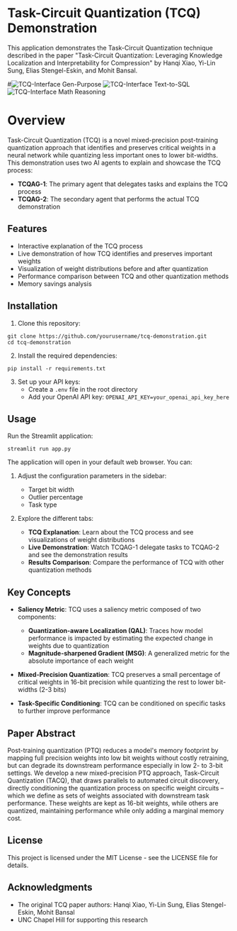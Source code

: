 # Task-Circuit Quantization (TCQ) Demonstration

This application demonstrates the Task-Circuit Quantization technique described in the paper "Task-Circuit Quantization: Leveraging Knowledge Localization and Interpretability for Compression" by Hanqi Xiao, Yi-Lin Sung, Elias Stengel-Eskin, and Mohit Bansal.

#![TCQ-Interface Gen-Purpose](https://github.com/user-attachments/assets/1f87b39d-4dce-4022-a9a5-578aed4cf870)
![TCQ-Interface Text-to-SQL](https://github.com/user-attachments/assets/cbbdcb5e-217c-453d-ba79-f45e73a213c7)
![TCQ-Interface Math Reasoning](https://github.com/user-attachments/assets/59211a6c-1e39-440e-a67f-3619d4949c70)

# Overview

Task-Circuit Quantization (TCQ) is a novel mixed-precision post-training quantization approach that identifies and preserves critical weights in a neural network while quantizing less important ones to lower bit-widths. This demonstration uses two AI agents to explain and showcase the TCQ process:

- **TCQAG-1**: The primary agent that delegates tasks and explains the TCQ process
- **TCQAG-2**: The secondary agent that performs the actual TCQ demonstration

## Features

- Interactive explanation of the TCQ process
- Live demonstration of how TCQ identifies and preserves important weights
- Visualization of weight distributions before and after quantization
- Performance comparison between TCQ and other quantization methods
- Memory savings analysis

## Installation

1. Clone this repository:
```
git clone https://github.com/yourusername/tcq-demonstration.git
cd tcq-demonstration
```

2. Install the required dependencies:
```
pip install -r requirements.txt
```

3. Set up your API keys:
   - Create a `.env` file in the root directory
   - Add your OpenAI API key: `OPENAI_API_KEY=your_openai_api_key_here`

## Usage

Run the Streamlit application:
```
streamlit run app.py
```

The application will open in your default web browser. You can:

1. Adjust the configuration parameters in the sidebar:
   - Target bit width
   - Outlier percentage
   - Task type

2. Explore the different tabs:
   - **TCQ Explanation**: Learn about the TCQ process and see visualizations of weight distributions
   - **Live Demonstration**: Watch TCQAG-1 delegate tasks to TCQAG-2 and see the demonstration results
   - **Results Comparison**: Compare the performance of TCQ with other quantization methods

## Key Concepts

- **Saliency Metric**: TCQ uses a saliency metric composed of two components:
  - **Quantization-aware Localization (QAL)**: Traces how model performance is impacted by estimating the expected change in weights due to quantization
  - **Magnitude-sharpened Gradient (MSG)**: A generalized metric for the absolute importance of each weight

- **Mixed-Precision Quantization**: TCQ preserves a small percentage of critical weights in 16-bit precision while quantizing the rest to lower bit-widths (2-3 bits)

- **Task-Specific Conditioning**: TCQ can be conditioned on specific tasks to further improve performance

## Paper Abstract

Post-training quantization (PTQ) reduces a model's memory footprint by mapping full precision weights into low bit weights without costly retraining, but can degrade its downstream performance especially in low 2- to 3-bit settings. We develop a new mixed-precision PTQ approach, Task-Circuit Quantization (TACQ), that draws parallels to automated circuit discovery, directly conditioning the quantization process on specific weight circuits – which we define as sets of weights associated with downstream task performance. These weights are kept as 16-bit weights, while others are quantized, maintaining performance while only adding a marginal memory cost.

## License

This project is licensed under the MIT License - see the LICENSE file for details.

## Acknowledgments

- The original TCQ paper authors: Hanqi Xiao, Yi-Lin Sung, Elias Stengel-Eskin, Mohit Bansal
- UNC Chapel Hill for supporting this research
